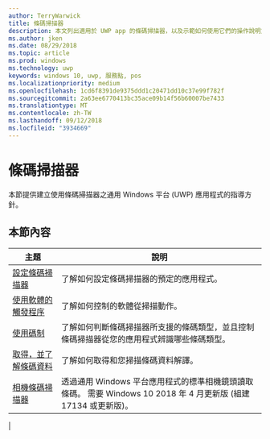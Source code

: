 ```yaml
---
author: TerryWarwick
title: 條碼掃描器
description: 本文列出適用於 UWP app 的條碼掃描器，以及示範如何使用它們的操作說明文章的連結。
ms.author: jken
ms.date: 08/29/2018
ms.topic: article
ms.prod: windows
ms.technology: uwp
keywords: windows 10, uwp, 服務點, pos
ms.localizationpriority: medium
ms.openlocfilehash: 1cd6f8391de9375ddd1c20471dd10c37e99f782f
ms.sourcegitcommit: 2a63ee6770413bc35ace09b14f56b60007be7433
ms.translationtype: MT
ms.contentlocale: zh-TW
ms.lasthandoff: 09/12/2018
ms.locfileid: "3934669"
---
```

# <a name="barcode-scanner"></a>條碼掃描器

本節提供建立使用條碼掃描器之通用 Windows 平台 (UWP) 應用程式的指導方針。

## <a name="in-this-section"></a>本節內容

|主題 |說明 |
|------|------------|
| [設定條碼掃描器](../devices-sensors/pos-barcodescanner-configure.md)  | 了解如何設定條碼掃描器的預定的應用程式。 |
| [使用軟體的觸發程序](../devices-sensors/pos-barcodescanner-software-trigger.md) | 了解如何控制的軟體從掃描動作。 |
| [使用碼制](pos-barcodescanner-symbologies.md) | 了解如何判斷條碼掃描器所支援的條碼類型，並且控制條碼掃描器從您的應用程式辨識哪些條碼類型。 |
| [取得，並了解條碼資料](pos-barcodescanner-scan-data.md) | 了解如何取得和您掃描條碼資料解譯。 |
| [相機條碼掃描器](pos-camerabarcode.md) | 透過通用 Windows 平台應用程式的標準相機鏡頭讀取條碼。 需要 Windows 10 2018 年 4 月更新版 (組建 17134 或更新版)。 |
|
 
